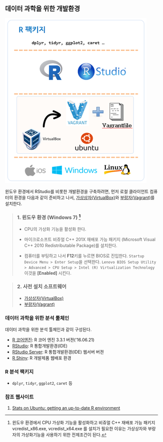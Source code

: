 ## 데이터 과학을 위한 개발환경

![R 툴체인](fig/r-toolchain.png)

윈도우 환경에서 RStudio를 비롯한 개발환경을 구축하려면, 먼저 로컬 클라이언트 컴퓨터의 환경을 다음과 같이 준비하고 나서, [가상상자(VirtualBox)](https://www.virtualbox.org/)와 [부랑자(Vagrant)](https://www.vagrantup.com/)를 설치한다.


> ### 1. 윈도우 환경 (Windows 7) [^reason]
> 
> * CPU의 가상화 기능을 활성화 한다.
> * 마이크로소프트 비쥬얼 C++ 201X 재배포 가능 패키지 (Microsoft Visual C++ 2010 Redistributable Package)를 설치한다.
>
> * 컴퓨터를 부팅하고 나서 **F12**키를 누르면 BIOS로 진입한다. `Startup Device Menu > Enter Setup`을 선택한다. 
>   `Lenovo BIOS Setup Utility > Advanced > CPU Setup > Intel (R) Virtualization Technology` 이것을 **[Enabled]** 시킨다.

> ### 2. 사전 설치 소프트웨어 
> 
> * [가상상자(VirtualBox)](https://www.virtualbox.org/wiki/Downloads)
> * [부랑자(Vagrant)](https://www.vagrantup.com/downloads.html)

[^reason]: 윈도우 환경에서 CPU 가상화 기능을 활성화하고 비쥬얼 C++ 재배포 가능 패키지 vcredist_x86.exe, vcredist_x64.exe 를 설치가 필요한 이유는 가상상자와 부랑자의 가상화기능을 사용하기 위한 전제조건이 된다. 

### 데이터 과학을 위한 분석 툴체인

데이터 과학을 위한 분석 툴체인과 같이 구성된다.

* [R 코어엔진](https://cran.r-project.org/): R 코어 엔진 3.3.1 버젼('16.06.21) 
* [RStudio](https://www.rstudio.com/): R 통합개발환경(IDE)
* [RStudio Server](https://www.rstudio.com/products/RStudio/#Server): R 통합개발환경(IDE) 웹서버 버젼
* [R Shiny](http://shiny.rstudio.com/): R 개발제품 웹배포 환경

### R 분석 팩키지

* `dplyr`, `tidyr`, `ggplot2`, `caret` 등


### 참조 웹사이트

1. [Stats on Ubuntu: getting an up-to-date R environment](http://blog.terminal.com/getting-an-up-to-date-r-and-rstudio-installation-on-ubuntu/)
